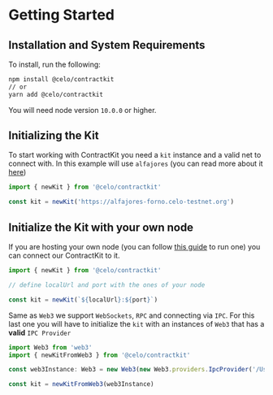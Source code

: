 # Getting Started

## Installation and System Requirements

To install, run the following:

```bash
npm install @celo/contractkit
// or
yarn add @celo/contractkit
```

You will need node version `10.0.0` or higher.

## Initializing the Kit

To start working with ContractKit you need a `kit` instance and a valid net to connect with. In this example will use `alfajores` (you can read more about it [here](../../getting-started/alfajores-testnet.md))

```ts
import { newKit } from '@celo/contractkit'

const kit = newKit('https://alfajores-forno.celo-testnet.org')
```

## Initialize the Kit with your own node

If you are hosting your own node (you can follow [this guide](../../getting-started/running-a-full-node-in-mainnet.md) to run one) you can connect our ContractKit to it.

```ts
import { newKit } from '@celo/contractkit'

// define localUrl and port with the ones of your node

const kit = newKit(`${localUrl}:${port}`)
```

Same as `Web3` we support `WebSockets`, `RPC` and connecting via `IPC`.
For this last one you will have to initialize the `kit` with an instances of `Web3` that has a **valid** `IPC Provider`

```ts
import Web3 from 'web3'
import { newKitFromWeb3 } from '@celo/contractkit'

const web3Instance: Web3 = new Web3(new Web3.providers.IpcProvider('/Users/myuser/Library/CeloNode/geth.ipc', net))

const kit = newKitFromWeb3(web3Instance)
```

